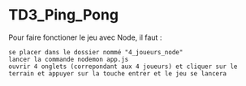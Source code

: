 # TD3_Ping_Pong

Pour faire fonctioner le jeu avec Node, il faut :

    se placer dans le dossier nommé "4_joueurs_node"
    lancer la commande nodemon app.js
    ouvrir 4 onglets (correpondant aux 4 joueurs) et cliquer sur le terrain et appuyer sur la touche entrer et le jeu se lancera 

